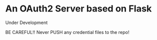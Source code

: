 # An OAuth2 Server based on Flask

Under Development


BE CAREFUL!! Never PUSH any credential files to the repo!

